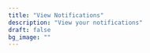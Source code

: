 ```yaml
---
title: "View Notifications"
description: "View your notifications"
draft: false
bg_image: ""
---
```

